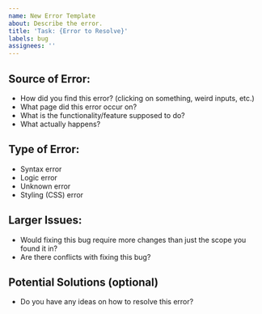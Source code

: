 ```yaml
---
name: New Error Template
about: Describe the error.
title: 'Task: {Error to Resolve}'
labels: bug
assignees: ''
---
```


## Source of Error:

-   How did you find this error? (clicking on something, weird inputs, etc.)
-   What page did this error occur on?
-   What is the functionality/feature supposed to do?
-   What actually happens?

## Type of Error:

-   Syntax error 
-   Logic error
-   Unknown error
-   Styling (CSS) error

## Larger Issues:

-   Would fixing this bug require more changes than just the scope you found it in?
-   Are there conflicts with fixing this bug?

## Potential Solutions (optional)

- Do you have any ideas on how to resolve this error?